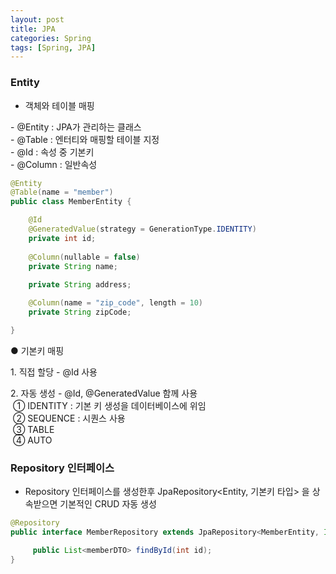 ```yaml
---
layout: post
title: JPA
categories: Spring
tags: [Spring, JPA]
---
```


### Entity
- 객체와 테이블 매핑

\- @Entity : JPA가 관리하는 클래스  
\- @Table : 엔터티와 매핑할 테이블 지정  
\- @Id : 속성 중 기본키  
\- @Column : 일반속성  

```java
@Entity
@Table(name = "member")
public class MemberEntity {

    @Id
    @GeneratedValue(strategy = GenerationType.IDENTITY)
    private int id;
    
    @Column(nullable = false)
    private String name;
    
    private String address;

    @Column(name = "zip_code", length = 10)
    private String zipCode;

}
```

● 기본키 매핑

1\. 직접 할당 - @Id 사용

2\. 자동 생성 - @Id, @GeneratedValue 함께 사용  
 ① IDENTITY : 기본 키 생성을 데이터베이스에 위임  
 ② SEQUENCE : 시퀀스 사용  
 ③ TABLE  
 ④ AUTO  


### Repository 인터페이스
- Repository 인터페이스를 생성한후 JpaRepository<Entity, 기본키 타입> 을 상속받으면 기본적인 CRUD 자동 생성

```java
@Repository
public interface MemberRepository extends JpaRepository<MemberEntity, Integer> {

     public List<memberDTO> findById(int id);
}
```